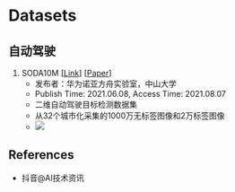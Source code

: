 # Datasets



## 自动驾驶

1. SODA10M [[Link](https://soda-2d.github.io/)] [[Paper](https://arxiv.org/abs/2106.11118)]
   - 发布者：华为诺亚方舟实验室，中山大学
   - Publish Time: 2021.06.08, Access Time:  2021.08.07
   - 二维自动驾驶目标检测数据集
   - 从32个城市化采集的1000万无标签图像和2万标签图像
   - ![](https://soda-2d.github.io/assets/img/example.png)



## References
- 抖音@AI技术资讯